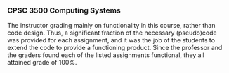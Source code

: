 ### CPSC 3500 Computing Systems

The instructor grading mainly on functionality in this course, rather than code design. Thus, a significant fraction of the necessary (pseudo)code was provided for each
assignment, and it was the job of the students to extend the code to provide a functioning product. Since the professor and the graders found each of the listed assignments
functional, they all attained grade of 100%.
